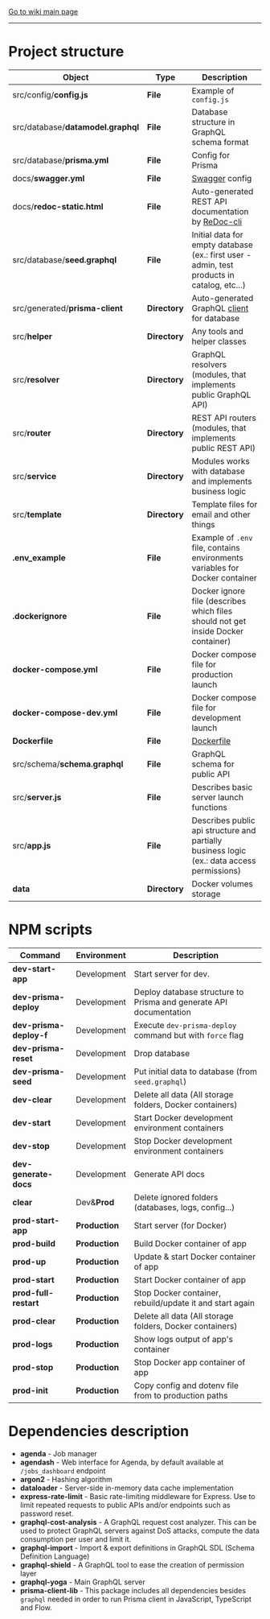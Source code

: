 [Go to wiki main page](wiki_index.md)
***

# Project structure

 Object                                    | Type          | Description  
-------------------------------------------|---------------|--------------
 src/config/**config.js**                  | **File**      | Example of `config.js`  
 src/database/**datamodel.graphql**        | **File**      | Database structure in GraphQL schema format  
 src/database/**prisma.yml**               | **File**      | Config for Prisma  
 docs/**swagger.yml**                      | **File**      | [Swagger](https://swagger.io) config  
 docs/**redoc-static.html**                | **File**      | Auto-generated REST API documentation by [ReDoc-cli](https://github.com/Rebilly/ReDoc/blob/master/cli/README.md)  
 src/database/**seed.graphql**             | **File**      | Initial data for empty database (ex.: first user - admin, test products in catalog, etc...)   
 src/generated/**prisma-client**           | **Directory** | Auto-generated GraphQL [client](https://www.prisma.io/docs/prisma-client) for database
 src/**helper**                            | **Directory** | Any tools and helper classes
 src/**resolver**                          | **Directory** | GraphQL resolvers (modules, that implements public GraphQL API)
 src/**router**                            | **Directory** | REST API routers (modules, that implements public REST API)
 src/**service**                           | **Directory** | Modules works with database and implements business logic
 src/**template**                          | **Directory** | Template files for email and other things 
 **.env_example**                          | **File**      | Example of `.env` file, contains environments variables for Docker container 
 **.dockerignore**                         | **File**      | Docker ignore file (describes which files should not get inside Docker container)  
 **docker-compose.yml**                    | **File**      | Docker compose file for production launch  
 **docker-compose-dev.yml**                | **File**      | Docker compose file for development launch  
 **Dockerfile**                            | **File**      | [Dockerfile](https://docs.docker.com/engine/reference/builder)  
 src/schema/**schema.graphql**             | **File**      | GraphQL schema for public API  
 src/**server.js**                         | **File**      | Describes basic server launch functions
 src/**app.js**                            | **File**      | Describes public api structure and partially business logic (ex.: data access permissions)   
 **data**                                  | **Directory** | Docker volumes storage   

# NPM scripts

 Command                | Environment     | Description
 -----------------------|-----------------|--------------
 **dev-start-app**      | Development     | Start server for dev.
 **dev-prisma-deploy**  | Development     | Deploy database structure to Prisma and generate API documentation 
 **dev-prisma-deploy-f**| Development     | Execute `dev-prisma-deploy` command but with `force` flag
 **dev-prisma-reset**   | Development     | Drop database
 **dev-prisma-seed**    | Development     | Put initial data to database (from `seed.graphql`) 
 **dev-clear**          | Development     | Delete all data (All storage folders, Docker containers)
 **dev-start**          | Development     | Start Docker development environment containers 
 **dev-stop**           | Development     | Stop Docker development environment containers
 **dev-generate-docs**  | Development     | Generate API docs
 **clear**              | Dev&**Prod**    | Delete ignored folders (databases, logs, config...)
 **prod-start-app**     | **Production**  | Start server (for Docker)
 **prod-build**         | **Production**  | Build Docker container of app 
 **prod-up**            | **Production**  | Update & start Docker container of app
 **prod-start**         | **Production**  | Start Docker container of app
 **prod-full-restart**  | **Production**  | Stop Docker container, rebuild/update it and start again
 **prod-clear**         | **Production**  | Delete all data (All storage folders, Docker containers)
 **prod-logs**          | **Production**  | Show logs output of app's container
 **prod-stop**          | **Production**  | Stop Docker app container of app
 **prod-init**          | **Production**  | Copy config and dotenv file from to production paths

# Dependencies description

* **agenda** - Job manager
* **agendash** - Web interface for Agenda, by default available at `/jobs_dashboard` endpoint
* **argon2** - Hashing algorithm
* **dataloader** - Server-side in-memory data cache implementation
* **express-rate-limit** - Basic rate-limiting middleware for Express. Use to limit repeated requests to public APIs and/or endpoints such as password reset.
* **graphql-cost-analysis** - A GraphQL request cost analyzer. This can be used to protect GraphQL servers against DoS attacks, compute the data consumption per user and limit it.
* **graphql-import** - Import & export definitions in GraphQL SDL (Schema Definition Language)
* **graphql-shield** - A GraphQL tool to ease the creation of permission layer
* **graphql-yoga** - Main GraphQL server
* **prisma-client-lib** - This package includes all dependencies besides `graphql` needed in order to run Prisma client in JavaScript, TypeScript and Flow.
